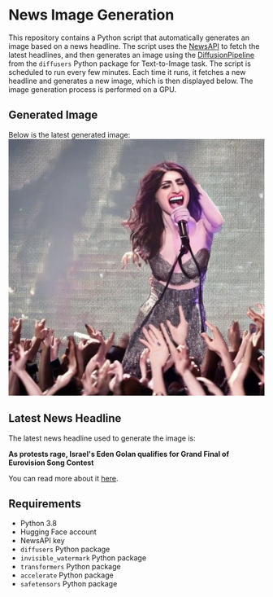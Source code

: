 # News Image Generation
This repository contains a Python script that automatically generates an image based on a news headline. The script uses the [NewsAPI](https://newsapi.org/) to fetch the latest headlines, and then generates an image using the [DiffusionPipeline](https://github.com/huggingface/diffusers) from the `diffusers` Python package for Text-to-Image task.
The script is scheduled to run every few minutes. Each time it runs, it fetches a new headline and generates a new image, which is then displayed below. The image generation process is performed on a GPU.

## Generated Image
Below is the latest generated image:
![Generated Image](image.png)

## Latest News Headline
The latest news headline used to generate the image is:

**As protests rage, Israel's Eden Golan qualifies for Grand Final of Eurovision Song Contest**

You can read more about it [here](https://www.haaretz.com/world-news/2024-05-09/ty-article/israel-in-spotlight-at-eurovision-semi-final-as-pro-palestinian-protests-loom/0000018f-5d86-d9a0-a38f-fda7f5060000).

## Requirements
- Python 3.8
- Hugging Face account
- NewsAPI key
- `diffusers` Python package
- `invisible_watermark` Python package
- `transformers` Python package
- `accelerate` Python package
- `safetensors` Python package
